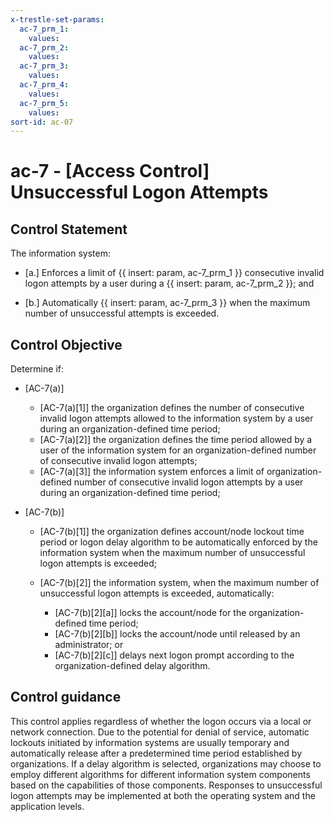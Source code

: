 ```yaml
---
x-trestle-set-params:
  ac-7_prm_1:
    values:
  ac-7_prm_2:
    values:
  ac-7_prm_3:
    values:
  ac-7_prm_4:
    values:
  ac-7_prm_5:
    values:
sort-id: ac-07
---
```


# ac-7 - \[Access Control\] Unsuccessful Logon Attempts

## Control Statement

The information system:

- \[a.\] Enforces a limit of {{ insert: param, ac-7_prm_1 }} consecutive invalid logon attempts by a user during a {{ insert: param, ac-7_prm_2 }}; and

- \[b.\] Automatically {{ insert: param, ac-7_prm_3 }} when the maximum number of unsuccessful attempts is exceeded.

## Control Objective

Determine if:

- \[AC-7(a)\]

  - \[AC-7(a)[1]\] the organization defines the number of consecutive invalid logon attempts allowed to the information system by a user during an organization-defined time period;
  - \[AC-7(a)[2]\] the organization defines the time period allowed by a user of the information system for an organization-defined number of consecutive invalid logon attempts;
  - \[AC-7(a)[3]\] the information system enforces a limit of organization-defined number of consecutive invalid logon attempts by a user during an organization-defined time period;

- \[AC-7(b)\]

  - \[AC-7(b)[1]\] the organization defines account/node lockout time period or logon delay algorithm to be automatically enforced by the information system when the maximum number of unsuccessful logon attempts is exceeded;
  - \[AC-7(b)[2]\] the information system, when the maximum number of unsuccessful logon attempts is exceeded, automatically:

    - \[AC-7(b)[2][a]\] locks the account/node for the organization-defined time period;
    - \[AC-7(b)[2][b]\] locks the account/node until released by an administrator; or
    - \[AC-7(b)[2][c]\] delays next logon prompt according to the organization-defined delay algorithm.

## Control guidance

This control applies regardless of whether the logon occurs via a local or network connection. Due to the potential for denial of service, automatic lockouts initiated by information systems are usually temporary and automatically release after a predetermined time period established by organizations. If a delay algorithm is selected, organizations may choose to employ different algorithms for different information system components based on the capabilities of those components. Responses to unsuccessful logon attempts may be implemented at both the operating system and the application levels.

